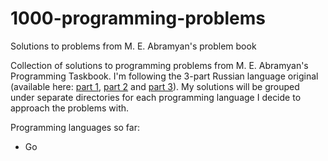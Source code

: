 # 1000-programming-problems
Solutions to problems from M. E. Abramyan's problem book

Collection of solutions to programming problems from M. E. Abramyan's
Programming Taskbook. I'm following the 3-part Russian language
original (available here: [part
1](https://vk.com/doc7608079_437791016?hash=974328463510df630b&dl=fc3d521a12b931adea),
[part
2](https://vk.com/doc7608079_437791017?hash=a1e12e48ff8d2c4891&dl=dba7920c67b34974c9)
and [part
3](https://vk.com/doc7608079_437791018?hash=65cf3ebe198a4c363d&dl=4f3d0962f413ab57d7)). My
solutions will be grouped under separate directories for each
programming language I decide to approach the problems with.

Programming languages so far:
  * Go
